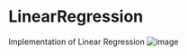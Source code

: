 # LinearRegression
Implementation of Linear Regression
![image](https://github.com/user-attachments/assets/7853f53f-29d8-4785-8149-c8f159ad7332)

